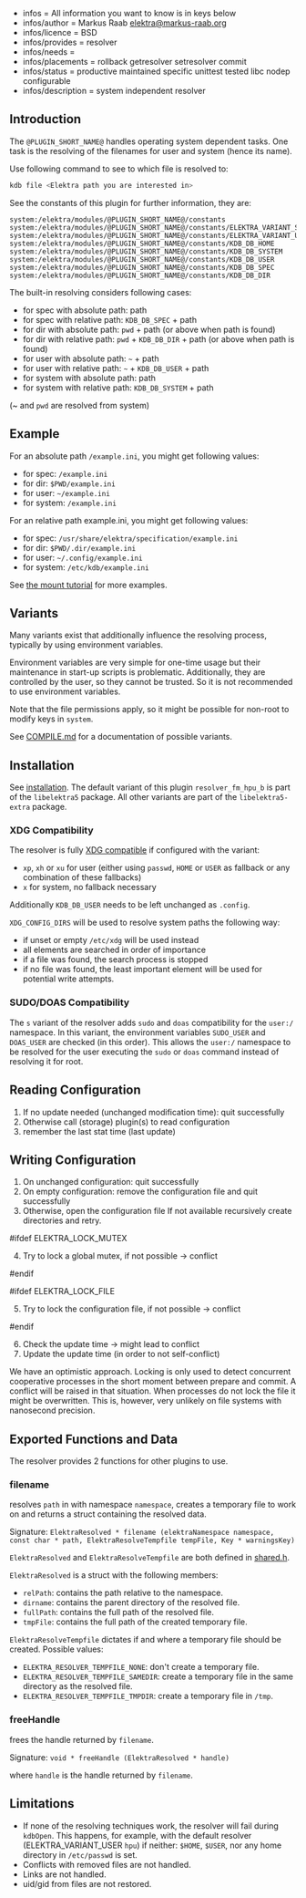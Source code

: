 - infos = All information you want to know is in keys below
- infos/author = Markus Raab <elektra@markus-raab.org>
- infos/licence = BSD
- infos/provides = resolver
- infos/needs =
- infos/placements = rollback getresolver setresolver commit
- infos/status = productive maintained specific unittest tested libc nodep configurable
- infos/description = system independent resolver

## Introduction

The `@PLUGIN_SHORT_NAME@` handles operating system dependent tasks.
One task is the resolving of the filenames for user and system (hence its name).

Use following command to see to which file is resolved to:

```sh
kdb file <Elektra path you are interested in>
```

See the constants of this plugin for further information, they are:

```
system:/elektra/modules/@PLUGIN_SHORT_NAME@/constants
system:/elektra/modules/@PLUGIN_SHORT_NAME@/constants/ELEKTRA_VARIANT_SYSTEM
system:/elektra/modules/@PLUGIN_SHORT_NAME@/constants/ELEKTRA_VARIANT_USER
system:/elektra/modules/@PLUGIN_SHORT_NAME@/constants/KDB_DB_HOME
system:/elektra/modules/@PLUGIN_SHORT_NAME@/constants/KDB_DB_SYSTEM
system:/elektra/modules/@PLUGIN_SHORT_NAME@/constants/KDB_DB_USER
system:/elektra/modules/@PLUGIN_SHORT_NAME@/constants/KDB_DB_SPEC
system:/elektra/modules/@PLUGIN_SHORT_NAME@/constants/KDB_DB_DIR
```

The built-in resolving considers following cases:

- for spec with absolute path: path
- for spec with relative path: `KDB_DB_SPEC` + path
- for dir with absolute path: `pwd` + path (or above when path is found)
- for dir with relative path: `pwd` + `KDB_DB_DIR` + path (or above when path is found)
- for user with absolute path: `~` + path
- for user with relative path: `~` + `KDB_DB_USER` + path
- for system with absolute path: path
- for system with relative path: `KDB_DB_SYSTEM` + path

(~ and `pwd` are resolved from system)

## Example

For an absolute path `/example.ini`, you might get following values:

- for spec: `/example.ini`
- for dir: `$PWD/example.ini`
- for user: `~/example.ini`
- for system: `/example.ini`

For an relative path example.ini, you might get following values:

- for spec: `/usr/share/elektra/specification/example.ini`
- for dir: `$PWD/.dir/example.ini`
- for user: `~/.config/example.ini`
- for system: `/etc/kdb/example.ini`

See [the mount tutorial](/doc/tutorials/mount.md) for more examples.

## Variants

Many variants exist that additionally influence the resolving
process, typically by using environment variables.

Environment variables are very simple for one-time usage but their
maintenance in start-up scripts is problematic. Additionally, they
are controlled by the user, so they cannot be trusted. So it is not
recommended to use environment variables.

Note that the file permissions apply, so it might be possible for
non-root to modify keys in `system`.

See [COMPILE.md](/doc/COMPILE.md) for a documentation of possible
variants.

## Installation

See [installation](/doc/INSTALL.md).
The default variant of this plugin `resolver_fm_hpu_b` is part of the `libelektra5` package. All other variants are part of the `libelektra5-extra` package.

### XDG Compatibility

The resolver is fully [XDG compatible](http://standards.freedesktop.org/basedir-spec/basedir-spec-latest.html)
if configured with the variant:

- `xp`, `xh` or `xu` for user (either using `passwd`, `HOME` or `USER` as fallback
  or any combination of these fallbacks)
- `x` for system, no fallback necessary

Additionally `KDB_DB_USER` needs to be left unchanged as `.config`.

`XDG_CONFIG_DIRS` will be used to resolve system paths the following
way:

- if unset or empty `/etc/xdg` will be used instead
- all elements are searched in order of importance
- if a file was found, the search process is stopped
- if no file was found, the least important element will be used for
  potential write attempts.

### SUDO/DOAS Compatibility

The `s` variant of the resolver adds `sudo` and `doas` compatibility for the `user:/` namespace.
In this variant, the environment variables `SUDO_USER` and `DOAS_USER` are checked (in this order).
This allows the `user:/` namespace to be resolved for the user executing the `sudo` or `doas` command instead of resolving it for root.

## Reading Configuration

1. If no update needed (unchanged modification time): quit successfully
2. Otherwise call (storage) plugin(s) to read configuration
3. remember the last stat time (last update)

## Writing Configuration

1. On unchanged configuration: quit successfully
2. On empty configuration: remove the configuration file and quit successfully
3. Otherwise, open the configuration file
   If not available recursively create directories and retry.

#ifdef ELEKTRA_LOCK_MUTEX

4. Try to lock a global mutex, if not possible -> conflict

#endif

#ifdef ELEKTRA_LOCK_FILE

5. Try to lock the configuration file, if not possible -> conflict

#endif

6. Check the update time -> might lead to conflict
7. Update the update time (in order to not self-conflict)

We have an optimistic approach. Locking is only used to detect concurrent
cooperative processes in the short moment between prepare and commit.
A conflict will be raised in that situation. When processes do not lock
the file it might be overwritten. This is, however, very unlikely on
file systems with nanosecond precision.

## Exported Functions and Data

The resolver provides 2 functions for other plugins to use.

### filename

resolves `path` in with namespace `namespace`, creates a temporary file to work on and returns a struct containing the resolved data.

Signature:
`ElektraResolved * filename (elektraNamespace namespace, const char * path, ElektraResolveTempfile tempFile, Key * warningsKey)`

`ElektraResolved` and `ElektraResolveTempfile` are both defined in [shared.h](shared.h).

`ElektraResolved` is a struct with the following members:

- `relPath`: contains the path relative to the namespace.
- `dirname`: contains the parent directory of the resolved file.
- `fullPath`: contains the full path of the resolved file.
- `tmpFile`: contains the full path of the created temporary file.

`ElektraResolveTempfile` dictates if and where a temporary file should be created. Possible values:

- `ELEKTRA_RESOLVER_TEMPFILE_NONE`: don't create a temporary file.
- `ELEKTRA_RESOLVER_TEMPFILE_SAMEDIR`: create a temporary file in the same directory as the resolved file.
- `ELEKTRA_RESOLVER_TEMPFILE_TMPDIR`: create a temporary file in `/tmp`.

### freeHandle

frees the handle returned by `filename`.

Signature:
`void * freeHandle (ElektraResolved * handle)`

where `handle` is the handle returned by `filename`.

## Limitations

- If none of the resolving techniques work, the resolver will fail during `kdbOpen`.
  This happens, for example, with the default resolver (ELEKTRA_VARIANT_USER `hpu`)
  if neither: `$HOME`, `$USER`, nor any home directory in `/etc/passwd` is set.
- Conflicts with removed files are not handled.
- Links are not handled.
- uid/gid from files are not restored.
